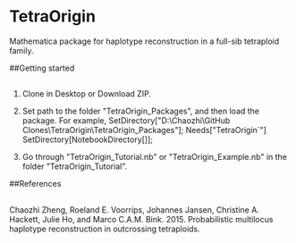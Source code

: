 TetraOrigin
======

Mathematica package for haplotype reconstruction in a full-sib tetraploid family.


##Getting started
##

1. Clone in Desktop or Download ZIP. 

2. Set path to the folder "TetraOrigin_Packages", and then load the package. For example,
   SetDirectory["D:\\Chaozhi\\GitHub Clones\\TetraOrigin\\TetraOrigin_Packages"];
   Needs["TetraOrigin`"]
   SetDirectory[NotebookDirectory[]];

3. Go through "TetraOrigin_Tutorial.nb" or "TetraOrigin_Example.nb" in the folder "TetraOrigin_Tutorial".

##References
##

Chaozhi Zheng, Roeland E. Voorrips, Johannes Jansen, Christine A. Hackett, Julie Ho, and Marco C.A.M. Bink. 2015. Probabilistic multilocus haplotype reconstruction in outcrossing tetraploids.